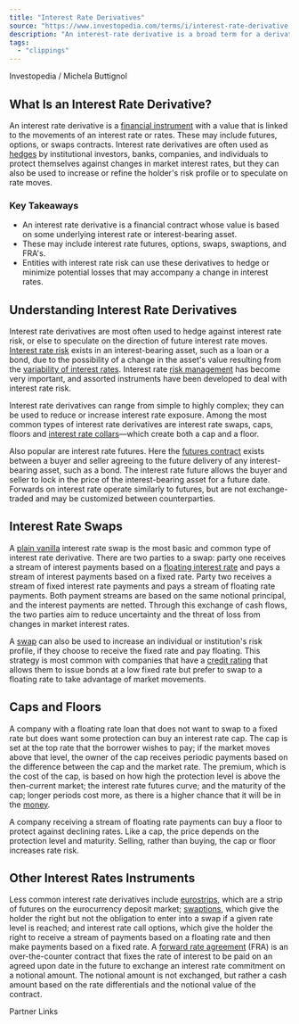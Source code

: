```yaml
---
title: "Interest Rate Derivatives"
source: "https://www.investopedia.com/terms/i/interest-rate-derivative.asp"
description: "An interest-rate derivative is a broad term for a derivative contract, such as a futures, option, or swap, that has an interest rate as its underlying asset."
tags:
  - "clippings"
---
```

Investopedia / Michela Buttignol

## What Is an Interest Rate Derivative?

An interest rate derivative is a [financial instrument](https://www.investopedia.com/terms/f/financialinstrument.asp) with a value that is linked to the movements of an interest rate or rates. These may include futures, options, or swaps contracts. Interest rate derivatives are often used as [hedges](https://www.investopedia.com/terms/h/hedge.asp) by institutional investors, banks, companies, and individuals to protect themselves against changes in market interest rates, but they can also be used to increase or refine the holder's risk profile or to speculate on rate moves.

### Key Takeaways

- An interest rate derivative is a financial contract whose value is based on some underlying interest rate or interest-bearing asset.
- These may include interest rate futures, options, swaps, swaptions, and FRA's.
- Entities with interest rate risk can use these derivatives to hedge or minimize potential losses that may accompany a change in interest rates.

## Understanding Interest Rate Derivatives

Interest rate derivatives are most often used to hedge against interest rate risk, or else to speculate on the direction of future interest rate moves. [Interest rate risk](https://www.investopedia.com/terms/i/interestraterisk.asp) exists in an interest-bearing asset, such as a loan or a bond, due to the possibility of a change in the asset's value resulting from the [variability of interest rates](https://www.investopedia.com/insights/forces-behind-interest-rates/). Interest rate [risk management](https://www.investopedia.com/terms/r/riskmanagement.asp) has become very important, and assorted instruments have been developed to deal with interest rate risk.

Interest rate derivatives can range from simple to highly complex; they can be used to reduce or increase interest rate exposure. Among the most common types of interest rate derivatives are interest rate swaps, caps, floors and [interest rate collars](https://www.investopedia.com/terms/i/interestratecollar.asp)—which create both a cap and a floor.

Also popular are interest rate futures. Here the [futures contract](https://www.investopedia.com/terms/f/futurescontract.asp) exists between a buyer and seller agreeing to the future delivery of any interest-bearing asset, such as a bond. The interest rate future allows the buyer and seller to lock in the price of the interest-bearing asset for a future date. Forwards on interest rate operate similarly to futures, but are not exchange-traded and may be customized between counterparties.

## Interest Rate Swaps

A [plain vanilla](https://www.investopedia.com/terms/p/plainvanilla.asp) interest rate swap is the most basic and common type of interest rate derivative. There are two parties to a swap: party one receives a stream of interest payments based on a [floating interest rate](https://www.investopedia.com/terms/f/floatinginterestrate.asp) and pays a stream of interest payments based on a fixed rate. Party two receives a stream of fixed interest rate payments and pays a stream of floating rate payments. Both payment streams are based on the same notional principal, and the interest payments are netted. Through this exchange of cash flows, the two parties aim to reduce uncertainty and the threat of loss from changes in market interest rates.

A [swap](https://www.investopedia.com/terms/s/swap.asp) can also be used to increase an individual or institution's risk profile, if they choose to receive the fixed rate and pay floating. This strategy is most common with companies that have a [credit rating](https://www.investopedia.com/terms/c/creditrating.asp) that allows them to issue bonds at a low fixed rate but prefer to swap to a floating rate to take advantage of market movements.

## Caps and Floors

A company with a floating rate loan that does not want to swap to a fixed rate but does want some protection can buy an interest rate cap. The cap is set at the top rate that the borrower wishes to pay; if the market moves above that level, the owner of the cap receives periodic payments based on the difference between the cap and the market rate. The premium, which is the cost of the cap, is based on how high the protection level is above the then-current market; the interest rate futures curve; and the maturity of the cap; longer periods cost more, as there is a higher chance that it will be in the [money](https://www.investopedia.com/terms/i/inthemoney.asp).

A company receiving a stream of floating rate payments can buy a floor to protect against declining rates. Like a cap, the price depends on the protection level and maturity. Selling, rather than buying, the cap or floor increases rate risk.

## Other Interest Rates Instruments

Less common interest rate derivatives include [eurostrips](https://www.investopedia.com/terms/e/eurostrip.asp), which are a strip of futures on the eurocurrency deposit market; [swaptions](https://www.investopedia.com/terms/s/swaption.asp), which give the holder the right but not the obligation to enter into a swap if a given rate level is reached; and interest rate call options, which give the holder the right to receive a stream of payments based on a floating rate and then make payments based on a fixed rate. A [forward rate agreement](https://www.investopedia.com/terms/f/fra.asp) (FRA) is an over-the-counter contract that fixes the rate of interest to be paid on an agreed upon date in the future to exchange an interest rate commitment on a notional amount. The notional amount is not exchanged, but rather a cash amount based on the rate differentials and the notional value of the contract.

Partner Links